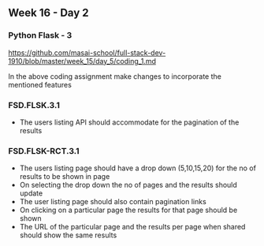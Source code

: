 ## Week 16 - Day 2

### Python Flask - 3

https://github.com/masai-school/full-stack-dev-1910/blob/master/week_15/day_5/coding_1.md

In the above coding assignment make changes to incorporate the mentioned features

### FSD.FLSK.3.1
- The users listing API should accommodate for the pagination of the results

### FSD.FLSK-RCT.3.1

- The users listing page should have a drop down (5,10,15,20) for the no of results to be shown in page
- On selecting the drop down the no of pages and the results should update
- The user listing page should also contain pagination links
- On clicking on a particular page the results for that page should be shown
- The URL of the particular page and the results per page when shared should show the same results